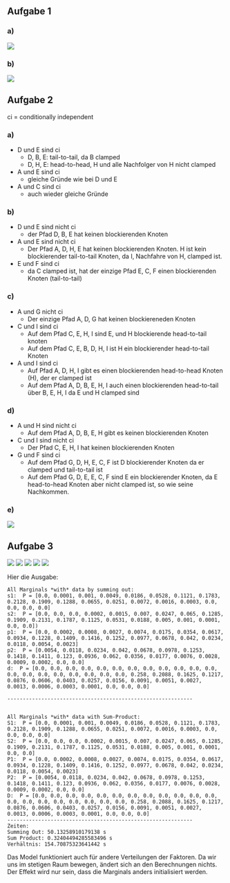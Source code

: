 ## Aufgabe 1
### a)
![](1a.png)

### b)
![](1b.png)



## Aufgabe 2

ci = conditionally independent

### a)
- D und E sind ci
  - D, B, E: tail-to-tail, da B clamped
  - D, H, E: head-to-head, H und alle Nachfolger von H nicht clamped
- A und E sind ci
  - gleiche Gründe wie bei D und E
- A und C sind ci
  - auch wieder gleiche Gründe

### b)
- D und E sind nicht ci
  - der Pfad D, B, E hat keinen blockierenden Knoten
- A und E sind nicht ci
  - Der Pfad A, D, H, E hat keinen blockierenden Knoten. H ist kein blockierender tail-to-tail Knoten, da I, Nachfahre von H, clamped ist.
- E und F sind ci
  - da C clamped ist, hat der einzige Pfad E, C, F einen blockierenden Knoten (tail-to-tail)

### c)
- A und G nicht ci
  - Der einzige Pfad A, D, G hat keinen blockiereneden Knoten
- C und I sind ci
  - Auf dem Pfad C, E, H, I sind E, und H blockierende head-to-tail knoten
  - Auf dem Pfad C, E, B, D, H, I ist H ein blockierender head-to-tail Knoten
- A und I sind ci
  - Auf Pfad A, D, H, I gibt es einen blockierenden head-to-head Knoten (H), der er clamped ist
  - Auf dem Pfad A, D, B, E, H, I auch einen blockierenden head-to-tail über B, E, H, I da E und H clamped sind

### d)
- A und H sind nicht ci
  - Auf dem Pfad A, D, B, E, H gibt es keinen blockierenden Knoten
- C und I sind nicht ci
  - Der Pfad C, E, H, I hat keinen blockierenden Knoten
- G und F sind ci
  - Auf dem Pfad G, D, H, E, C, F ist D blockierender Knoten da er clamped und tail-to-tail ist
  - Auf dem Pfad G, D, E, E, C, F sind E ein blockierender Knoten, da E head-to-head Knoten aber nicht clamped ist, so wie seine Nachkommen.

### e)
![](2d.png)

## Aufgabe 3
![](s1.png) 
![](s2.png)
![](p1.png)
![](p2.png)
![](d.png)

Hier die Ausgabe:
```
All Marginals *with* data by summing out:
s1:  P = [0.0, 0.0001, 0.001, 0.0049, 0.0186, 0.0528, 0.1121, 0.1783, 0.2128, 0.1909, 0.1288, 0.0655, 0.0251, 0.0072, 0.0016, 0.0003, 0.0, 0.0, 0.0, 0.0]
s2:  P = [0.0, 0.0, 0.0, 0.0002, 0.0015, 0.007, 0.0247, 0.065, 0.1285, 0.1909, 0.2131, 0.1787, 0.1125, 0.0531, 0.0188, 0.005, 0.001, 0.0001, 0.0, 0.0])
p1:  P = [0.0, 0.0002, 0.0008, 0.0027, 0.0074, 0.0175, 0.0354, 0.0617, 0.0934, 0.1228, 0.1409, 0.1416, 0.1252, 0.0977, 0.0678, 0.042, 0.0234, 0.0118, 0.0054, 0.0023]
p2:  P = [0.0054, 0.0118, 0.0234, 0.042, 0.0678, 0.0978, 0.1253, 0.1418, 0.1411, 0.123, 0.0936, 0.062, 0.0356, 0.0177, 0.0076, 0.0028, 0.0009, 0.0002, 0.0, 0.0]
d:  P = [0.0, 0.0, 0.0, 0.0, 0.0, 0.0, 0.0, 0.0, 0.0, 0.0, 0.0, 0.0, 0.0, 0.0, 0.0, 0.0, 0.0, 0.0, 0.0, 0.0, 0.258, 0.2088, 0.1625, 0.1217, 0.0876, 0.0606, 0.0403, 0.0257, 0.0156, 0.0091, 0.0051, 0.0027, 0.0013, 0.0006, 0.0003, 0.0001, 0.0, 0.0, 0.0]

------------------------------------------------------------


All Marginals *with* data with Sum-Product:
S1:  P = [0.0, 0.0001, 0.001, 0.0049, 0.0186, 0.0528, 0.1121, 0.1783, 0.2128, 0.1909, 0.1288, 0.0655, 0.0251, 0.0072, 0.0016, 0.0003, 0.0, 0.0, 0.0, 0.0]
S2:  P = [0.0, 0.0, 0.0, 0.0002, 0.0015, 0.007, 0.0247, 0.065, 0.1285, 0.1909, 0.2131, 0.1787, 0.1125, 0.0531, 0.0188, 0.005, 0.001, 0.0001, 0.0, 0.0]
P1:  P = [0.0, 0.0002, 0.0008, 0.0027, 0.0074, 0.0175, 0.0354, 0.0617, 0.0934, 0.1228, 0.1409, 0.1416, 0.1252, 0.0977, 0.0678, 0.042, 0.0234, 0.0118, 0.0054, 0.0023]
P2:  P = [0.0054, 0.0118, 0.0234, 0.042, 0.0678, 0.0978, 0.1253, 0.1418, 0.1411, 0.123, 0.0936, 0.062, 0.0356, 0.0177, 0.0076, 0.0028, 0.0009, 0.0002, 0.0, 0.0]
D:  P = [0.0, 0.0, 0.0, 0.0, 0.0, 0.0, 0.0, 0.0, 0.0, 0.0, 0.0, 0.0, 0.0, 0.0, 0.0, 0.0, 0.0, 0.0, 0.0, 0.0, 0.258, 0.2088, 0.1625, 0.1217, 0.0876, 0.0606, 0.0403, 0.0257, 0.0156, 0.0091, 0.0051, 0.0027, 0.0013, 0.0006, 0.0003, 0.0001, 0.0, 0.0, 0.0]
------------------------------------------------------------
Zeiten:
Summing Out: 50.13258910179138 s
Sum Product: 0.32404494285583496 s
Verhältnis: 154.70875323641442 s
```

Das Model funktioniert auch für andere Verteilungen der Faktoren. Da wir uns im stetigen Raum bewegen, ändert sich an den Berechnungen nichts.
Der Effekt wird nur sein, dass die Marginals anders initialisiert werden. 
